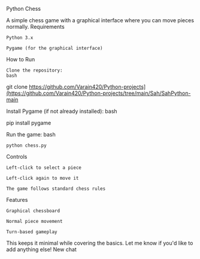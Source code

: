 Python Chess

A simple chess game with a graphical interface where you can move pieces normally.
Requirements

    Python 3.x

    Pygame (for the graphical interface)

How to Run

    Clone the repository:
    bash

git clone https://github.com/Varain420/Python-projects](https://github.com/Varain420/Python-projects/tree/main/Sah/SahPython-main

Install Pygame (if not already installed):
bash

pip install pygame

Run the game:
bash

    python chess.py

Controls

    Left-click to select a piece

    Left-click again to move it

    The game follows standard chess rules

Features

    Graphical chessboard

    Normal piece movement

    Turn-based gameplay

This keeps it minimal while covering the basics. Let me know if you'd like to add anything else!
New chat
